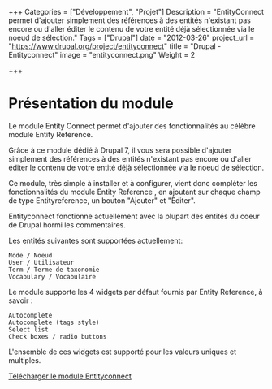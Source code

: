+++
Categories = ["Développement", "Projet"]
Description = "EntityConnect permet d'ajouter simplement des références à des entités n'existant pas encore ou d'aller éditer le contenu de votre entité déjà sélectionnée via le noeud de sélection."
Tags = ["Drupal"]
date = "2012-03-26"
project_url = "https://www.drupal.org/project/entityconnect"
title = "Drupal - Entityconnect"
image = "entityconnect.png"
Weight = 2

+++

# Présentation du module

Le module Entity Connect permet d'ajouter des fonctionnalités au célèbre module Entity Reference.

Grâce à ce module dédié à Drupal 7, il vous sera possible d'ajouter simplement des références à des entités n'existant pas encore ou d'aller éditer le contenu de votre entité déjà sélectionnée via le noeud de sélection.

Ce module, très simple à installer et à configurer, vient donc compléter les fonctionnalités du module  Entity Reference  , en ajoutant sur chaque champ de type Entityreference, un bouton "Ajouter" et "Editer".

Entityconnect fonctionne actuellement avec la plupart des entités du coeur de Drupal hormi les commentaires.

Les entités suivantes sont supportées actuellement:

    Node / Noeud
    User / Utilisateur
    Term / Terme de taxonomie
    Vocabulary / Vocabulaire

Le module supporte les 4 widgets par défaut fournis par Entity Reference, à savoir :

    Autocomplete
    Autocomplete (tags style)
    Select list
    Check boxes / radio buttons

L'ensemble de ces widgets est supporté pour les valeurs uniques et multiples.

[Télécharger le module Entityconnect](https://www.drupal.org/project/entityconnect)

